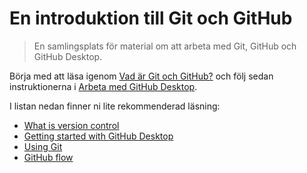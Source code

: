 # En introduktion till Git och GitHub

> En samlingsplats för material om att arbeta med Git, GitHub och GitHub Desktop.

Börja med att läsa igenom [Vad är Git och GitHub?](what-are-git-and-github.md) och följ sedan instruktionerna i [Arbeta med GitHub Desktop](working-with-github-desktop.md).

I listan nedan finner ni lite rekommenderad läsning:

* [What is version control](https://www.atlassian.com/git/tutorials/what-is-version-control)
* [Getting started with GitHub Desktop](https://help.github.com/en/desktop/getting-started-with-github-desktop)
* [Using Git](https://help.github.com/en/github/using-git)
* [GitHub flow](https://guides.github.com/introduction/flow/)
